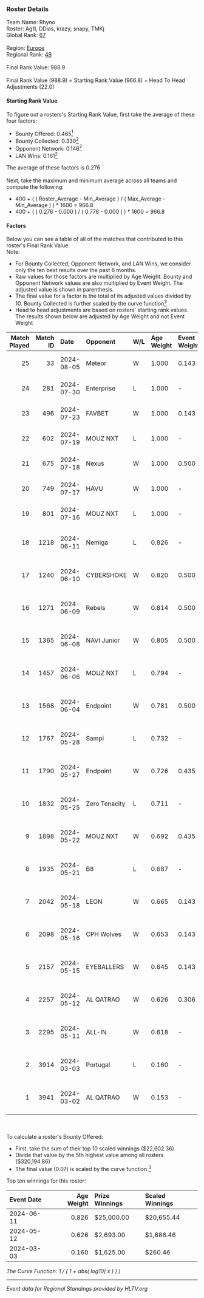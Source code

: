 ### Roster Details<br />
Team Name: Rhyno<br />
Roster: Ag1l, DDias, krazy, snapy, TMKj<br />
Global Rank: [67](../standings_global.md)<br />
<br />
Region: [Europe]( ../standings_europe.md)<br />
Regional Rank: [49]( ../standings_europe.md)<br />
<br />
Final Rank Value:  988.9<br />
<br />
Final Rank Value (988.9) = Starting Rank Value (966.8) + Head To Head Adjustments (22.0)<br />

#### Starting Rank Value<br />
To figure out a rosters's Starting Rank Value, first take the average of these four factors:<br />
- Bounty Offered: 0.465[<sup>1</sup>](#table2)
- Bounty Collected: 0.330[<sup>2</sup>](#table1)
- Opponent Network: 0.146[<sup>2</sup>](#table1)
- LAN Wins: 0.161[<sup>2</sup>](#table1)

The average of these factors is 0.276<br />
<br />
Next, take the maximum and minimum average across all teams and compute the following:<br />
- 400 + ( ( Roster_Average - Min_Average ) / ( Max_Average - Min_Average ) ) * 1600 = 966.8
- 400 + ( ( 0.276 - 0.000 ) / ( 0.778 - 0.000 ) ) * 1600 = 966.8


#### Factors<br />
Below you can see a table of all of the matches that contributed to this roster's Final Rank Value.<br />
Note:<br />

- For Bounty Collected, Opponent Network, and LAN Wins, we consider only the ten best results over the past 6 months.
- Raw values for those factors are multiplied by Age Weight. Bounty and Opponent Network values are also multiplied by Event Weight. The adjusted value is shown in parenthesis.
- The final value for a factor is the total of its adjusted values divided by 10. Bounty Collected is further scaled by the curve function[<sup>3</sup>](#curveFunction)
- Head to head adjustments are based on rosters' starting rank values. The results shown below are adjusted by Age Weight and not Event Weight
<span id="table1"></span><br />


| Match Played | Match ID | Date       | Opponent      | W/L | Age Weight | Event Weight | Bounty Collected | Opponent Network | LAN Wins  | H2H Adj. | Roster                                 |
| -: | -: | :- | :- | :- | :- | :- | :- | :- | :- | -: | :- |
|           25 |       33 | 2024-08-05 | Meteor        | W   | 1.000      | 0.143        | 0.014 (0.002)    | -                | 0 (0.000) |     7.41 | Ag1l, DDias, krazy, snapy, TMKj        |
|           24 |      281 | 2024-07-30 | Enterprise    | L   | 1.000      | -            | -                | -                | -         |   -17.96 | Ag1l, DDias, krazy, snapy, TMKj        |
|           23 |      496 | 2024-07-23 | FAVBET        | W   | 1.000      | 0.143        | -                | 0.364 (0.052)    | 0 (0.000) |    10.08 | Ag1l, DDias, krazy, snapy, TMKj        |
|           22 |      602 | 2024-07-19 | MOUZ NXT      | L   | 1.000      | -            | -                | -                | -         |   -11.64 | Ag1l, DDias, krazy, snapy, TMKj        |
|           21 |      675 | 2024-07-18 | Nexus         | W   | 1.000      | 0.500        | 0.014 (0.007)    | 0.447 (0.223)    | 0 (0.000) |     6.31 | Ag1l, DDias, krazy, snapy, TMKj        |
|           20 |      749 | 2024-07-17 | HAVU          | W   | 1.000      | -            | -                | -                | 0 (0.000) |     5.54 | Ag1l, DDias, krazy, snapy, TMKj        |
|           19 |      801 | 2024-07-16 | MOUZ NXT      | L   | 1.000      | -            | -                | -                | -         |   -12.06 | Ag1l, DDias, krazy, snapy, TMKj        |
|           18 |     1218 | 2024-06-11 | Nemiga        | L   | 0.826      | -            | -                | -                | -         |    -7.51 | DDias, krazy, renatoohaxx, snapy, TMKj |
|           17 |     1240 | 2024-06-10 | CYBERSHOKE    | W   | 0.820      | 0.500        | 0.039 (0.016)    | 0.378 (0.155)    | 0 (0.000) |     8.72 | DDias, krazy, renatoohaxx, snapy, TMKj |
|           16 |     1271 | 2024-06-09 | Rebels        | W   | 0.814      | 0.500        | 0.038 (0.015)    | 0.578 (0.235)    | 0 (0.000) |    14.04 | DDias, krazy, renatoohaxx, snapy, TMKj |
|           15 |     1365 | 2024-06-08 | NAVI Junior   | W   | 0.805      | 0.500        | 0.003 (0.001)    | 0.115 (0.046)    | 0 (0.000) |     5.14 | DDias, krazy, renatoohaxx, snapy, TMKj |
|           14 |     1457 | 2024-06-06 | MOUZ NXT      | L   | 0.794      | -            | -                | -                | -         |    -8.06 | DDias, krazy, renatoohaxx, snapy, TMKj |
|           13 |     1568 | 2024-06-04 | Endpoint      | W   | 0.781      | 0.500        | 0.012 (0.005)    | 0.540 (0.211)    | -         |     9.77 | DDias, krazy, renatoohaxx, snapy, TMKj |
|           12 |     1767 | 2024-05-28 | Sampi         | L   | 0.732      | -            | -                | -                | -         |   -13.92 | DDias, krazy, renatoohaxx, snapy, TMKj |
|           11 |     1790 | 2024-05-27 | Endpoint      | W   | 0.726      | 0.435        | 0.012 (0.004)    | 0.540 (0.170)    | -         |     9.25 | DDias, krazy, renatoohaxx, snapy, TMKj |
|           10 |     1832 | 2024-05-25 | Zero Tenacity | L   | 0.711      | -            | -                | -                | -         |    -7.84 | DDias, krazy, renatoohaxx, snapy, TMKj |
|            9 |     1898 | 2024-05-22 | MOUZ NXT      | W   | 0.692      | 0.435        | 0.139 (0.042)    | 0.961 (0.289)    | -         |    12.61 | DDias, krazy, renatoohaxx, snapy, TMKj |
|            8 |     1935 | 2024-05-21 | B8            | L   | 0.687      | -            | -                | -                | -         |    -6.20 | DDias, krazy, renatoohaxx, snapy, TMKj |
|            7 |     2042 | 2024-05-18 | LEON          | W   | 0.665      | 0.143        | 0.007 (0.001)    | -                | -         |     3.51 | DDias, krazy, renatoohaxx, snapy, TMKj |
|            6 |     2098 | 2024-05-16 | CPH Wolves    | W   | 0.653      | 0.143        | -                | 0.354 (0.033)    | -         |     5.31 | DDias, krazy, renatoohaxx, snapy, TMKj |
|            5 |     2157 | 2024-05-15 | EYEBALLERS    | W   | 0.645      | 0.143        | -                | 0.488 (0.045)    | -         |     7.82 | DDias, krazy, renatoohaxx, snapy, TMKj |
|            4 |     2257 | 2024-05-12 | AL QATRAO     | W   | 0.626      | 0.306        | 0.004 (0.001)    | -                | 1 (0.626) |     3.50 | DDias, krazy, renatoohaxx, snapy, TMKj |
|            3 |     2295 | 2024-05-11 | ALL-IN        | W   | 0.618      | -            | -                | -                | 1 (0.618) |     1.57 | DDias, krazy, renatoohaxx, snapy, TMKj |
|            2 |     3914 | 2024-03-03 | Portugal      | L   | 0.160      | -            | -                | -                | -         |    -4.20 | DDias, krazy, renatoohaxx, snapy, TMKj |
|            1 |     3941 | 2024-03-02 | AL QATRAO     | W   | 0.153      | -            | -                | -                | 1 (0.153) |     0.82 | DDias, krazy, renatoohaxx, snapy, TMKj |

<br />
<span id="table2"></span><br />
To calculate a roster's Bounty Offered:<br />

- First, take the sum of their top 10 scaled winnings ($22,602.36)
- Divide that value by the 5th highest value among all rosters ($320,194.86)
- The final value (0.07) is scaled by the curve function.[<sup>3</sup>](#curveFunction)

Top ten winnings for this roster:<br />

| Event Date | Age Weight | Prize Winnings | Scaled Winnings |
| :- | -: | :- | :- |
| 2024-06-11 |      0.826 | $25,000.00     | $20,655.44      |
| 2024-05-12 |      0.626 | $2,693.00      | $1,686.46       |
| 2024-03-03 |      0.160 | $1,625.00      | $260.46         |


<span id="curveFunction"></span>_The Curve Function: 1 / ( 1 + abs( log10( x ) ) )_<br />

---
_Event data for Regional Standings provided by HLTV.org_<br />
